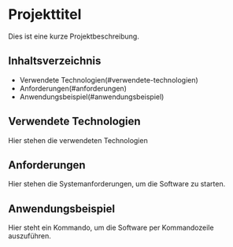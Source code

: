 # Projekttitel
Dies ist eine kurze Projektbeschreibung.

## Inhaltsverzeichnis
* Verwendete Technologien(#verwendete-technologien)
* Anforderungen(#anforderungen)
* Anwendungsbeispiel(#anwendungsbeispiel)

## Verwendete Technologien
Hier stehen die verwendeten Technologien

## Anforderungen
Hier stehen die Systemanforderungen, um die Software zu starten.

## Anwendungsbeispiel
Hier steht ein Kommando, um die Software per Kommandozeile auszuführen.
